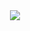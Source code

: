<div align=center><img class="img" src="https://github-readme-stats.vercel.app/api/top-langs/?username=nschaefr&theme=default" /></div>
